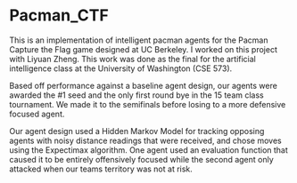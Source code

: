 # Pacman_CTF
This is an implementation of intelligent pacman agents for the Pacman Capture the Flag game designed at UC Berkeley. I worked on this project with Liyuan Zheng. This work was done as the final for the artificial intelligence class at the University of Washington (CSE 573). 

Based off performance against a baseline agent design, our agents were awarded the #1 seed and the only first round bye in the 15 team class tournament. We made it to the semifinals before losing to a more defensive focused agent.

Our agent design used a Hidden Markov Model for tracking opposing agents with noisy distance readings that were received, and chose moves using the Expectimax algorithm. One agent used an evaluation function that caused it to be entirely offensively focused while the second agent only attacked when our teams territory was not at risk.





